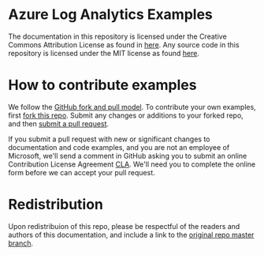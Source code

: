 # Azure Log Analytics Examples
The documentation in this repository is licensed under the Creative Commons Attribution License as found in [here](LICENSE).
Any source code in this repository is licensed under the MIT license as found [here](LICENSE-CODE).

# How to contribute examples
We follow the [GitHub fork and pull model](https://help.github.com/articles/about-collaborative-development-models).
To contribute your own examples, first [fork this repo](https://help.github.com/articles/fork-a-repo/). Submit any changes or additions to your forked repo, and then [submit a pull request](https://help.github.com/articles/about-pull-requests/).

If you submit a pull request with new or significant changes to documentation and code examples, and you are not an employee of Microsoft, we'll send a comment in GitHub asking you to submit an online Contribution License Agreement [CLA](https://cla.microsoft.com). We'll need you to complete the online form before we can accept your pull request.

# Redistribution
Upon redistribuion of this repo, please be respectful of the readers and authors of this documentation, and include a link to the [original repo master branch](https://github.com/MicrosoftDocs/LogAnalyticsExamples).
